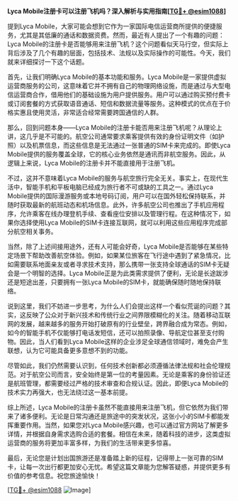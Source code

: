 **Lyca Mobile注册卡可以注册飞机吗？深入解析与实用指南[[TG💪+ @esim1088](https://t.me/s/esim1088)]**

提到Lyca Mobile，大家可能会想到它作为一家国际电信运营商所提供的便捷服务，尤其是其低廉的通话和数据资费。然而，最近有人提出了一个有趣的问题：Lyca Mobile的注册卡是否能够用来注册飞机？这个问题看似天马行空，但实际上背后涉及了几个有趣的层面，包括技术、法规以及实际操作的可能性。今天，我们就来详细探讨一下这个话题。

首先，让我们明确Lyca Mobile的基本功能和服务。Lyca Mobile是一家提供虚拟运营商服务的公司，这意味着它并不拥有自己的物理网络设施，而是通过与大型电信运营商合作，借用他们的基础设施为用户提供服务。用户可以通过购买预付费卡或订阅套餐的方式获取语音通话、短信和数据流量等服务。这种模式的优点在于价格实惠且使用灵活，非常适合经常需要跨国通信的人群。

那么，回到问题本身——Lyca Mobile的注册卡能否用来注册飞机呢？从理论上讲，这几乎是不可能的。航空公司通常要求乘客提供有效的身份证明文件（如护照）以及机票信息，而这些信息是无法通过一张普通的SIM卡来完成的。即使Lyca Mobile提供的服务覆盖全球，它的核心业务依然是通讯而非航空服务。因此，从逻辑上来说，Lyca Mobile的注册卡并不能直接用于注册飞机。

不过，这并不意味着Lyca Mobile的服务与航空旅行完全无关。事实上，在现代生活中，智能手机和平板电脑已经成为旅行者不可或缺的工具之一。通过Lyca Mobile提供的国际漫游服务或本地号码订阅，用户可以在国外轻松保持联系，并随时获取最新的航班动态和机场信息。此外，许多航空公司也推出了手机应用程序，允许乘客在线办理登机手续、查看座位安排以及管理行程。在这种情况下，如果你选择使用Lyca Mobile的SIM卡连接互联网，就可以利用这些应用程序完成部分航空相关事务。

当然，除了上述间接用途外，还有人可能会好奇，Lyca Mobile是否能够在某些特定场景下帮助改善航空体验。例如，如果某位旅客在飞行途中遇到了紧急情况，比如需要联系地面亲友或者寻求技术支持，那么携带一张支持全球通话的SIM卡无疑会是一个明智的选择。Lyca Mobile正是为此类需求提供了便利，无论是长途跋涉还是短途出差，只要拥有一张Lyca Mobile的SIM卡，就能确保随时随地保持联络。

说到这里，我们不妨进一步思考，为什么人们会提出这样一个看似荒诞的问题？其实，这反映了公众对于新兴技术和传统行业之间界限模糊化的关注。随着移动互联网的发展，越来越多的服务开始打破原有的行业壁垒，跨界融合成为常态。例如，如今的智能手机不仅能够打电话发短信，还可以拍照录像、导航定位甚至支付购物。因此，当人们看到Lyca Mobile这样的企业涉足全球通信领域时，难免会产生联想，认为它可能具备更多意想不到的功能。

尽管如此，我们仍然需要认识到，任何技术创新都必须遵循法律法规和社会伦理规范。对于航空公司而言，安全始终是第一位的考量因素。无论是乘客的身份验证还是航班管理，都需要经过严格的技术审查和合规认证。因此，即便Lyca Mobile的技术实力再强大，也无法绕过这一基本前提。

综上所述，Lyca Mobile的注册卡虽然不能直接用来注册飞机，但它依然为我们带来了诸多便利。无论是日常沟通还是旅途中的突发状况，这张小小的SIM卡都能发挥重要作用。当然，如果您对Lyca Mobile感兴趣，也可以通过官方网站了解更多详情，并根据自身需求选购合适的套餐。相信在未来，随着科技的进步，这类虚拟运营商的服务将更加丰富多样，为我们的生活带来更多惊喜。

最后，无论您是计划出国旅游还是准备踏上新的征程，记得带上一张可靠的SIM卡，让每一次出行都更加安心无忧。希望这篇文章能为您解答疑惑，并提供更多有价值的参考信息。祝您旅途愉快！

[[TG💪+ @esim1088](https://t.me/s/esim1088) ![Image](https://i.postimg.cc/4NQfJmqS/Snipaste-2025-05-13-00-14-12.png)]